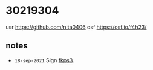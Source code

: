 # 30219304
usr https://github.com/nita0406
osf https://osf.io/f4h23/


## notes
+ `18-sep-2021` Sign [fkps3](https://osf.io/6vgrq).
